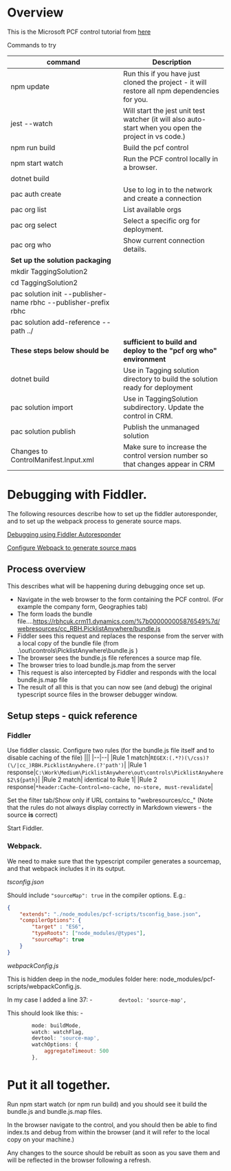 # Overview

This is the Microsoft PCF control tutorial from [here](https://learn.microsoft.com/en-us/power-apps/developer/component-framework/implementing-controls-using-typescript)

Commands to try

|command|Description|
|--|--|
|npm update|Run this if you have just cloned the project - it will restore all npm dependencies for you.|
|jest --watch|Will start the jest unit test watcher (it will also auto-start when you open the project in vs code.)|
|npm run build|Build the pcf control|
|npm start watch|Run the PCF control locally in a browser.|
|dotnet build||
|pac auth create|Use to log in to the network and create a connection|
|pac org list|List available orgs|
|pac org select|Select a specific org for deployment.|
|pac org who|Show current connection details.|
| **Set up the solution packaging**||
| mkdir TaggingSolution2||
| cd TaggingSolution2||
| pac solution init --publisher-name rbhc --publisher-prefix rbhc||
| pac solution add-reference --path ../||
| **These steps below should be** | **sufficient to build and deploy to the "pcf org who" environment**|
|dotnet build|Use in Tagging solution directory to build the solution ready for deployment|
|pac solution import|Use in TaggingSolution subdirectory. Update the control in CRM. |
|pac solution publish| Publish the unmanaged solution |
|Changes to ControlManifest.Input.xml|Make sure to increase the control version number so that changes appear in CRM|

# Debugging with Fiddler.

The following resources describe how to set up the fiddler autoresponder, and to set up the webpack process to generate source maps.

[Debugging using Fiddler Autoresponder](https://dianabirkelbach.wordpress.com/2020/11/27/pcf-debugging/)

[Configure Webpack to generate source maps](https://dynamicsninja.blog/2020/11/23/debugging-pcf-in-typescript/)

## Process overview

This describes what will be happening during debugging once set up.
- Navigate in the web browser to the form containing the PCF control. (For example the company form, Geographies tab)
- The form loads the bundle file....https://rbhcuk.crm11.dynamics.com/%7b000000005876549%7d/webresources/cc_RBH.PicklistAnywhere/bundle.js
- Fiddler sees this request and replaces the response from the server with a local copy of the bundle file (from .\out\controls\PicklistAnywhere\bundle.js )
- The browser sees the bundle.js file references a source map file.
- The browser tries to load bundle.js.map from the server
- This request is also intercepted by Fiddler and responds with the local bundle.js.map file
- The result of all this is that you can now see (and debug) the original typescript source files in the browser debugger window.

## Setup steps - quick reference

### Fiddler

Use fiddler classic.
Configure two rules (for the bundle.js file itself and to disable caching of the file)
|||
|--|--|
|Rule 1 match|`REGEX:(.*?)(\/css)?(\/|cc_)RBH.PicklistAnywhere.(?'path')`|
|Rule 1 response|`C:\Work\Medium\PicklistAnywhere\out\controls\PicklistAnywhere$2\${path}`|
|Rule 2 match| identical to Rule 1|
|Rule 2 response|`*header:Cache-Control=no-cache, no-store, must-revalidate`|

Set the filter tab/Show only if URL contains to "webresources/cc_"
(Note that the rules do not always display correctly in Markdown viewers - the source **is** correct)

Start Fiddler.

### Webpack.

We need to make sure that the typescript compiler generates a sourcemap, and that webpack includes it in its output.

*tsconfig.json*

Should include `"sourceMap": true` in the compiler options. E.g.: 
``` json
{
    "extends": "./node_modules/pcf-scripts/tsconfig_base.json",
    "compilerOptions": {
        "target" : "ES6",
        "typeRoots": ["node_modules/@types"],
        "sourceMap": true
    }
}
```

*webpackConfig.js*

This is hidden deep in the node_modules folder here: node_modules/pcf-scripts/webpackConfig.js.

In my case I added a line 37: - `        devtool: 'source-map',`

This should look like this: -
``` js
        mode: buildMode,
        watch: watchFlag,
        devtool: 'source-map',
        watchOptions: {
            aggregateTimeout: 500
        },
```

# Put it all together.

Run npm start watch (or npm run build) and you should see it build the bundle.js and bundle.js.map files.

In the browser navigate to the control, and you should then be able to find index.ts and debug from within the browser (and it will refer to the local copy on your machine.)

Any changes to the source should be rebuilt as soon as you save them and will be reflected in the browser following a refresh.
